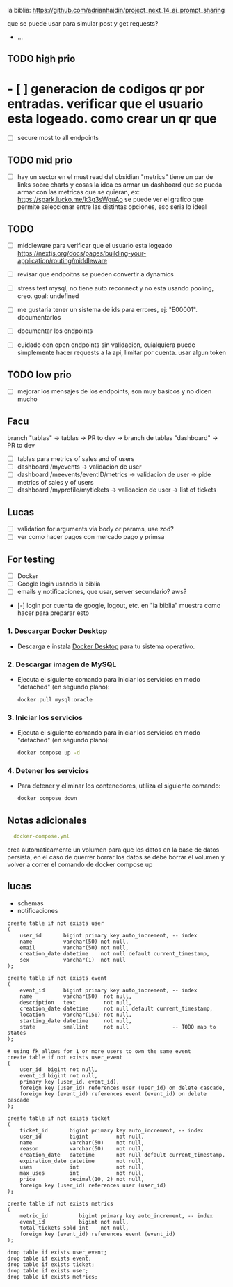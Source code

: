 la biblia: https://github.com/adrianhajdin/project_next_14_ai_prompt_sharing

que se puede usar para simular post y get requests?

- ...

## TODO high prio

# - [ ] generacion de codigos qr por entradas. verificar que el usuario esta logeado. como crear un qr que
- [ ] secure most to all endpoints

## TODO mid prio

- [ ] hay un sector en el must read del obsidian "metrics" tiene un par de links sobre charts y cosas
  la idea es armar un dashboard que se pueda armar con las metricas que se quieran,
  ex: https://spark.lucko.me/k3g3sWguAo
  se puede ver el grafico que permite seleccionar entre las distintas opciones, eso seria lo ideal

## TODO

- [ ] middleware para verificar que el usuario esta
  logeado https://nextjs.org/docs/pages/building-your-application/routing/middleware
- [ ] revisar que endpoitns se pueden convertir a dynamics
- [ ] stress test mysql, no tiene auto reconnect y no esta usando pooling, creo. goal: undefined
- [ ] me gustaria tener un sistema de ids para errores, ej: "E00001". documentarlos
- [ ] documentar los endpoints

- [ ] cuidado con open endpoints sin validacion, cuialquiera puede simplemente hacer requests a la api, limitar por
  cuenta. usar algun token

## TODO low prio

- [ ] mejorar los mensajes de los endpoints, son muy basicos y no dicen mucho

## Facu

branch "tablas" -> tablas -> PR to dev -> branch de tablas "dashboard" -> PR to dev 

- [ ] tablas para metrics of sales and of users
- [ ] dashboard /myevents -> validacion de user
- [ ] dashboard /meevents/eventID/metrics -> validacion de user -> pide metrics of sales y of users
- [ ] dashboard /myprofile/mytickets -> validacion de user -> list of tickets

## Lucas

- [ ] validation for arguments via body or params, use zod?
- [ ] ver como hacer pagos con mercado pago y primsa

## For testing

- [ ] Docker
- [ ] Google login usando la biblia
- [ ] emails y notificaciones, que usar, server secundario? aws?
- [-] login por cuenta de google, logout, etc. en "la biblia" muestra como hacer para preparar
  esto

### 1. Descargar Docker Desktop

- Descarga e instala [Docker Desktop](https://www.docker.com/products/docker-desktop/) para tu sistema operativo.

### 2. Descargar imagen de MySQL

- Ejecuta el siguiente comando para iniciar los servicios en modo "detached" (en segundo plano):
    ```bash
    docker pull mysql:oracle
    ```

### 3. Iniciar los servicios

- Ejecuta el siguiente comando para iniciar los servicios en modo "detached" (en segundo plano):
    ```bash
    docker compose up -d
    ```

### 4. Detener los servicios

- Para detener y eliminar los contenedores, utiliza el siguiente comando:
    ```bash
    docker compose down
    ```

## Notas adicionales

```yaml
  docker-compose.yml 
```  

crea automaticamente un volumen para que los datos en la base de datos persista,
en el caso de querrer borrar los datos se debe borrar el volumen y volver a correr el comando de docker compose up

## lucas

- schemas
- notificaciones

````mysql
create table if not exists user
(
    user_id       bigint primary key auto_increment, -- index
    name          varchar(50) not null,
    email         varchar(50) not null,
    creation_date datetime    not null default current_timestamp,
    sex           varchar(1)  not null
);

create table if not exists event
(
    event_id      bigint primary key auto_increment, -- index
    name          varchar(50)  not null,
    description   text         not null,
    creation_date datetime     not null default current_timestamp,
    location      varchar(150) not null,
    starting_date datetime     not null,
    state         smallint     not null              -- TODO map to states
);

# using fk allows for 1 or more users to own the same event
create table if not exists user_event
(
    user_id  bigint not null,
    event_id bigint not null,
    primary key (user_id, event_id),
    foreign key (user_id) references user (user_id) on delete cascade,
    foreign key (event_id) references event (event_id) on delete cascade
);

create table if not exists ticket
(
    ticket_id       bigint primary key auto_increment, -- index
    user_id         bigint         not null,
    name            varchar(50)    not null,
    reason          varchar(50)    not null,
    creation_date   datetime       not null default current_timestamp,
    expiration_date datetime       not null,
    uses            int            not null,
    max_uses        int            not null,
    price           decimal(10, 2) not null,
    foreign key (user_id) references user (user_id)
);

create table if not exists metrics
(
    metric_id          bigint primary key auto_increment, -- index
    event_id           bigint not null,
    total_tickets_sold int    not null,
    foreign key (event_id) references event (event_id)
);

drop table if exists user_event;
drop table if exists event;
drop table if exists ticket;
drop table if exists user;
drop table if exists metrics;
````
